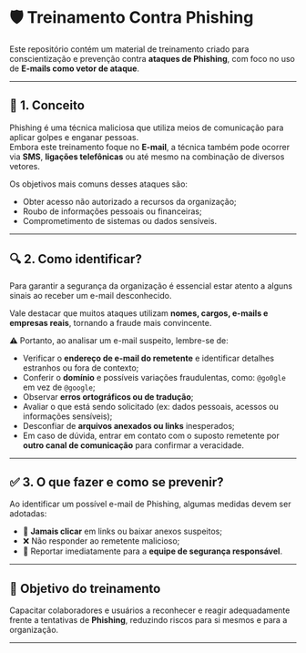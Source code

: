 # 🛡️ Treinamento Contra Phishing  

Este repositório contém um material de treinamento criado para conscientização e prevenção contra **ataques de Phishing**, com foco no uso de **E-mails como vetor de ataque**.  

---

## 📌 1. Conceito  
Phishing é uma técnica maliciosa que utiliza meios de comunicação para aplicar golpes e enganar pessoas.  
Embora este treinamento foque no **E-mail**, a técnica também pode ocorrer via **SMS**, **ligações telefônicas** ou até mesmo na combinação de diversos vetores.  

Os objetivos mais comuns desses ataques são:  
- Obter acesso não autorizado a recursos da organização;  
- Roubo de informações pessoais ou financeiras;  
- Comprometimento de sistemas ou dados sensíveis.  

---

## 🔍 2. Como identificar?  
Para garantir a segurança da organização é essencial estar atento a alguns sinais ao receber um e-mail desconhecido.  

Vale destacar que muitos ataques utilizam **nomes, cargos, e-mails e empresas reais**, tornando a fraude mais convincente.  

⚠️ Portanto, ao analisar um e-mail suspeito, lembre-se de:  
- Verificar o **endereço de e-mail do remetente** e identificar detalhes estranhos ou fora de contexto;  
- Conferir o **domínio** e possíveis variações fraudulentas, como: `@go0gle` em vez de `@google`;  
- Observar **erros ortográficos ou de tradução**;  
- Avaliar o que está sendo solicitado (ex: dados pessoais, acessos ou informações sensíveis);  
- Desconfiar de **arquivos anexados ou links** inesperados;  
- Em caso de dúvida, entrar em contato com o suposto remetente por **outro canal de comunicação** para confirmar a veracidade.  

---

## ✅ 3. O que fazer e como se prevenir?  
Ao identificar um possível e-mail de Phishing, algumas medidas devem ser adotadas:  
- 🚫 **Jamais clicar** em links ou baixar anexos suspeitos;  
- ❌ Não responder ao remetente malicioso;  
- 📩 Reportar imediatamente para a **equipe de segurança responsável**.  

---

## 📖 Objetivo do treinamento  
Capacitar colaboradores e usuários a reconhecer e reagir adequadamente frente a tentativas de **Phishing**, reduzindo riscos para si mesmos e para a organização.  

---

